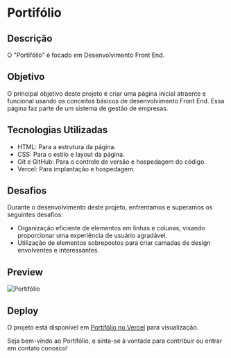 # Portifólio

## Descrição

O "Portifólio" é focado em Desenvolvimento Front End.

## Objetivo

O principal objetivo deste projeto é criar uma página inicial atraente e funcional usando os conceitos básicos de desenvolvimento Front End. Essa página faz parte de um sistema de gestão de empresas.

## Tecnologias Utilizadas

- HTML: Para a estrutura da página.
- CSS: Para o estilo e layout da página.
- Git e GitHub: Para o controle de versão e hospedagem do código.
- Vercel: Para implantação e hospedagem.

## Desafios

Durante o desenvolvimento deste projeto, enfrentamos e superamos os seguintes desafios:

- Organização eficiente de elementos em linhas e colunas, visando proporcionar uma experiência de usuário agradável.
- Utilização de elementos sobrepostos para criar camadas de design envolventes e interessantes.

## Preview

![Portifólio](https://github.com/Eduardo1859/Portifolio-Eduardo/assets/140715388/bb6e6e95-e7f5-41fe-b68d-4e4a79f4d4a0)


## Deploy

O projeto está disponível em [Portifólio no Vercel](https://portifolio-eduardo-wine.vercel.app/) para visualização.

Seja bem-vindo ao Portifólio, e sinta-se à vontade para contribuir ou entrar em contato conosco!
